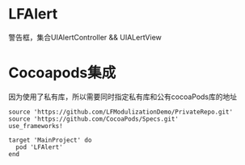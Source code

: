 # LFAlert
警告框，集合UIAlertController &amp;&amp; UIALertView

# Cocoapods集成
因为使用了私有库，所以需要同时指定私有库和公有cocoaPods库的地址
```
source 'https://github.com/LFModulizationDemo/PrivateRepo.git'
source 'https://github.com/CocoaPods/Specs.git'
use_frameworks!

target 'MainProject' do
  pod 'LFAlert'
end
```
